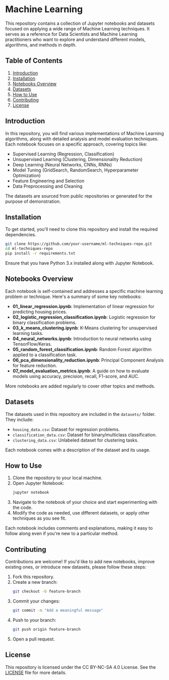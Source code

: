 # Machine Learning

This repository contains a collection of Jupyter notebooks and datasets focused on applying a wide range of Machine Learning techniques. It serves as a reference for Data Scientists and Machine Learning practitioners who want to explore and understand different models, algorithms, and methods in depth.

## Table of Contents

1. [Introduction](#introduction)
2. [Installation](#installation)
3. [Notebooks Overview](#notebooks-overview)
4. [Datasets](#datasets)
5. [How to Use](#how-to-use)
6. [Contributing](#contributing)
7. [License](#license)

## Introduction

In this repository, you will find various implementations of Machine Learning algorithms, along with detailed analysis and model evaluation techniques. Each notebook focuses on a specific approach, covering topics like:

- Supervised Learning (Regression, Classification)
- Unsupervised Learning (Clustering, Dimensionality Reduction)
- Deep Learning (Neural Networks, CNNs, RNNs)
- Model Tuning (GridSearch, RandomSearch, Hyperparameter Optimization)
- Feature Engineering and Selection
- Data Preprocessing and Cleaning

The datasets are sourced from public repositories or generated for the purpose of demonstration.

## Installation

To get started, you'll need to clone this repository and install the required dependencies.

```bash
git clone https://github.com/your-username/ml-techniques-repo.git
cd ml-techniques-repo
pip install -r requirements.txt
```

Ensure that you have Python 3.x installed along with Jupyter Notebook.

## Notebooks Overview

Each notebook is self-contained and addresses a specific machine learning problem or technique. Here's a summary of some key notebooks:

- **01_linear_regression.ipynb**: Implementation of linear regression for predicting housing prices.
- **02_logistic_regression_classification.ipynb**: Logistic regression for binary classification problems.
- **03_k_means_clustering.ipynb**: K-Means clustering for unsupervised learning tasks.
- **04_neural_networks.ipynb**: Introduction to neural networks using TensorFlow/Keras.
- **05_random_forest_classification.ipynb**: Random Forest algorithm applied to a classification task.
- **06_pca_dimensionality_reduction.ipynb**: Principal Component Analysis for feature reduction.
- **07_model_evaluation_metrics.ipynb**: A guide on how to evaluate models using accuracy, precision, recall, F1-score, and AUC.

More notebooks are added regularly to cover other topics and methods.

## Datasets

The datasets used in this repository are included in the `datasets/` folder. They include:

- `housing_data.csv`: Dataset for regression problems.
- `classification_data.csv`: Dataset for binary/multiclass classification.
- `clustering_data.csv`: Unlabeled dataset for clustering tasks.
  
Each notebook comes with a description of the dataset and its usage.

## How to Use

1. Clone the repository to your local machine.
2. Open Jupyter Notebook:
   ```bash
   jupyter notebook
   ```
3. Navigate to the notebook of your choice and start experimenting with the code.
4. Modify the code as needed, use different datasets, or apply other techniques as you see fit.

Each notebook includes comments and explanations, making it easy to follow along even if you're new to a particular method.

## Contributing

Contributions are welcome! If you'd like to add new notebooks, improve existing ones, or introduce new datasets, please follow these steps:

1. Fork this repository.
2. Create a new branch:
   ```bash
   git checkout -b feature-branch
   ```
3. Commit your changes:
   ```bash
   git commit -m "Add a meaningful message"
   ```
4. Push to your branch:
   ```bash
   git push origin feature-branch
   ```
5. Open a pull request.

## License

This repository is licensed under the CC BY-NC-SA 4.0 License. See the [LICENSE](LICENSE) file for more details.

